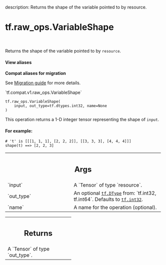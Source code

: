 description: Returns the shape of the variable pointed to by resource.

<div itemscope itemtype="http://developers.google.com/ReferenceObject">
<meta itemprop="name" content="tf.raw_ops.VariableShape" />
<meta itemprop="path" content="Stable" />
</div>

# tf.raw_ops.VariableShape

<!-- Insert buttons and diff -->

<table class="tfo-notebook-buttons tfo-api nocontent" align="left">

</table>



Returns the shape of the variable pointed to by `resource`.

<section class="expandable">
  <h4 class="showalways">View aliases</h4>
  <p>
<b>Compat aliases for migration</b>
<p>See
<a href="https://www.tensorflow.org/guide/migrate">Migration guide</a> for
more details.</p>
<p>`tf.compat.v1.raw_ops.VariableShape`</p>
</p>
</section>

<pre class="devsite-click-to-copy prettyprint lang-py tfo-signature-link">
<code>tf.raw_ops.VariableShape(
    input, out_type=tf.dtypes.int32, name=None
)
</code></pre>



<!-- Placeholder for "Used in" -->

This operation returns a 1-D integer tensor representing the shape of `input`.

#### For example:



```
# 't' is [[[1, 1, 1], [2, 2, 2]], [[3, 3, 3], [4, 4, 4]]]
shape(t) ==> [2, 2, 3]
```

<!-- Tabular view -->
 <table class="responsive fixed orange">
<colgroup><col width="214px"><col></colgroup>
<tr><th colspan="2"><h2 class="add-link">Args</h2></th></tr>

<tr>
<td>
`input`
</td>
<td>
A `Tensor` of type `resource`.
</td>
</tr><tr>
<td>
`out_type`
</td>
<td>
An optional <a href="../../tf/dtypes/DType.md"><code>tf.DType</code></a> from: `tf.int32, tf.int64`. Defaults to <a href="../../tf.md#int32"><code>tf.int32</code></a>.
</td>
</tr><tr>
<td>
`name`
</td>
<td>
A name for the operation (optional).
</td>
</tr>
</table>



<!-- Tabular view -->
 <table class="responsive fixed orange">
<colgroup><col width="214px"><col></colgroup>
<tr><th colspan="2"><h2 class="add-link">Returns</h2></th></tr>
<tr class="alt">
<td colspan="2">
A `Tensor` of type `out_type`.
</td>
</tr>

</table>

